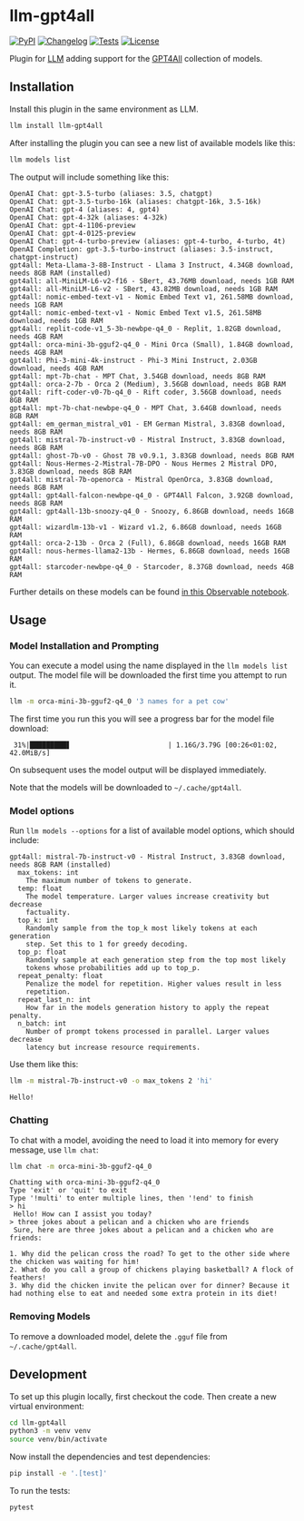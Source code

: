 # llm-gpt4all

[![PyPI](https://img.shields.io/pypi/v/llm-gpt4all.svg)](https://pypi.org/project/llm-gpt4all/)
[![Changelog](https://img.shields.io/github/v/release/simonw/llm-gpt4all?include_prereleases&label=changelog)](https://github.com/simonw/llm-gpt4all/releases)
[![Tests](https://github.com/simonw/llm-gpt4all/workflows/Test/badge.svg)](https://github.com/simonw/llm-gpt4all/actions?query=workflow%3ATest)
[![License](https://img.shields.io/badge/license-Apache%202.0-blue.svg)](https://github.com/simonw/llm-gpt4all/blob/main/LICENSE)

Plugin for [LLM](https://llm.datasette.io/) adding support for the [GPT4All](https://gpt4all.io/) collection of models.

## Installation

Install this plugin in the same environment as LLM.
```bash
llm install llm-gpt4all
```
After installing the plugin you can see a new list of available models like this:

```bash
llm models list
```
The output will include something like this:
```
OpenAI Chat: gpt-3.5-turbo (aliases: 3.5, chatgpt)
OpenAI Chat: gpt-3.5-turbo-16k (aliases: chatgpt-16k, 3.5-16k)
OpenAI Chat: gpt-4 (aliases: 4, gpt4)
OpenAI Chat: gpt-4-32k (aliases: 4-32k)
OpenAI Chat: gpt-4-1106-preview
OpenAI Chat: gpt-4-0125-preview
OpenAI Chat: gpt-4-turbo-preview (aliases: gpt-4-turbo, 4-turbo, 4t)
OpenAI Completion: gpt-3.5-turbo-instruct (aliases: 3.5-instruct, chatgpt-instruct)
gpt4all: Meta-Llama-3-8B-Instruct - Llama 3 Instruct, 4.34GB download, needs 8GB RAM (installed)
gpt4all: all-MiniLM-L6-v2-f16 - SBert, 43.76MB download, needs 1GB RAM
gpt4all: all-MiniLM-L6-v2 - SBert, 43.82MB download, needs 1GB RAM
gpt4all: nomic-embed-text-v1 - Nomic Embed Text v1, 261.58MB download, needs 1GB RAM
gpt4all: nomic-embed-text-v1 - Nomic Embed Text v1.5, 261.58MB download, needs 1GB RAM
gpt4all: replit-code-v1_5-3b-newbpe-q4_0 - Replit, 1.82GB download, needs 4GB RAM
gpt4all: orca-mini-3b-gguf2-q4_0 - Mini Orca (Small), 1.84GB download, needs 4GB RAM
gpt4all: Phi-3-mini-4k-instruct - Phi-3 Mini Instruct, 2.03GB download, needs 4GB RAM
gpt4all: mpt-7b-chat - MPT Chat, 3.54GB download, needs 8GB RAM
gpt4all: orca-2-7b - Orca 2 (Medium), 3.56GB download, needs 8GB RAM
gpt4all: rift-coder-v0-7b-q4_0 - Rift coder, 3.56GB download, needs 8GB RAM
gpt4all: mpt-7b-chat-newbpe-q4_0 - MPT Chat, 3.64GB download, needs 8GB RAM
gpt4all: em_german_mistral_v01 - EM German Mistral, 3.83GB download, needs 8GB RAM
gpt4all: mistral-7b-instruct-v0 - Mistral Instruct, 3.83GB download, needs 8GB RAM
gpt4all: ghost-7b-v0 - Ghost 7B v0.9.1, 3.83GB download, needs 8GB RAM
gpt4all: Nous-Hermes-2-Mistral-7B-DPO - Nous Hermes 2 Mistral DPO, 3.83GB download, needs 8GB RAM
gpt4all: mistral-7b-openorca - Mistral OpenOrca, 3.83GB download, needs 8GB RAM
gpt4all: gpt4all-falcon-newbpe-q4_0 - GPT4All Falcon, 3.92GB download, needs 8GB RAM
gpt4all: gpt4all-13b-snoozy-q4_0 - Snoozy, 6.86GB download, needs 16GB RAM
gpt4all: wizardlm-13b-v1 - Wizard v1.2, 6.86GB download, needs 16GB RAM
gpt4all: orca-2-13b - Orca 2 (Full), 6.86GB download, needs 16GB RAM
gpt4all: nous-hermes-llama2-13b - Hermes, 6.86GB download, needs 16GB RAM
gpt4all: starcoder-newbpe-q4_0 - Starcoder, 8.37GB download, needs 4GB RAM
```
Further details on these models can be found [in this Observable notebook](https://observablehq.com/@simonw/gpt4all-models).

## Usage

### Model Installation and Prompting

You can execute a model using the name displayed in the `llm models list` output. The model file will be downloaded the first time you attempt to run it.

```bash
llm -m orca-mini-3b-gguf2-q4_0 '3 names for a pet cow'
```
The first time you run this you will see a progress bar for the model file download:
```
 31%|█████████▋                        | 1.16G/3.79G [00:26<01:02, 42.0MiB/s]
```
On subsequent uses the model output will be displayed immediately.

Note that the models will be downloaded to `~/.cache/gpt4all`.

### Model options

Run `llm models --options` for a list of available model options, which should include:

```
gpt4all: mistral-7b-instruct-v0 - Mistral Instruct, 3.83GB download, needs 8GB RAM (installed)
  max_tokens: int
    The maximum number of tokens to generate.
  temp: float
    The model temperature. Larger values increase creativity but decrease
    factuality.
  top_k: int
    Randomly sample from the top_k most likely tokens at each generation
    step. Set this to 1 for greedy decoding.
  top_p: float
    Randomly sample at each generation step from the top most likely
    tokens whose probabilities add up to top_p.
  repeat_penalty: float
    Penalize the model for repetition. Higher values result in less
    repetition.
  repeat_last_n: int
    How far in the models generation history to apply the repeat penalty.
  n_batch: int
    Number of prompt tokens processed in parallel. Larger values decrease
    latency but increase resource requirements.
```
Use them like this:

```bash
llm -m mistral-7b-instruct-v0 -o max_tokens 2 'hi'
```
```
Hello!
```

### Chatting

To chat with a model, avoiding the need to load it into memory for every message, use `llm chat`:

```bash
llm chat -m orca-mini-3b-gguf2-q4_0
```
```
Chatting with orca-mini-3b-gguf2-q4_0
Type 'exit' or 'quit' to exit
Type '!multi' to enter multiple lines, then '!end' to finish
> hi
 Hello! How can I assist you today?
> three jokes about a pelican and a chicken who are friends
 Sure, here are three jokes about a pelican and a chicken who are friends:

1. Why did the pelican cross the road? To get to the other side where the chicken was waiting for him!
2. What do you call a group of chickens playing basketball? A flock of feathers!
3. Why did the chicken invite the pelican over for dinner? Because it had nothing else to eat and needed some extra protein in its diet!
```

### Removing Models

To remove a downloaded model, delete the `.gguf` file from `~/.cache/gpt4all`.

## Development

To set up this plugin locally, first checkout the code. Then create a new virtual environment:
```bash
cd llm-gpt4all
python3 -m venv venv
source venv/bin/activate
```
Now install the dependencies and test dependencies:
```bash
pip install -e '.[test]'
```
To run the tests:
```bash
pytest
```
